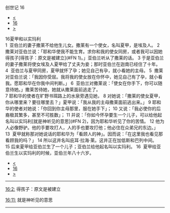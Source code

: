 ﻿





 创世记 16




* [<](bible/GEN15.md)
* [16](bible/GEN.md)
* [>](bible/GEN17.md)



 
16夏甲和以实玛利  
1  亚伯兰的妻子撒莱不给他生儿女。撒莱有一个使女，名叫夏甲，是埃及人。 
2  撒莱对亚伯兰说：「耶和华使我不能生育。求你和我的使女同房，或者我可以因她得孩子[得孩子：原文是被建立](#FN
1)。」亚伯兰听从了撒莱的话。 
3 于是亚伯兰的妻子撒莱将使女埃及人夏甲给了丈夫为妾；那时亚伯兰在迦南已经住了十年。 
4  亚伯兰与夏甲同房，夏甲就怀了孕；她见自己有孕，就小看她的主母。 
5  撒莱对亚伯兰说：「我因你受屈。我将我的使女放在你怀中，她见自己有了孕，就小看我。愿耶和华在你我中间判断。」 
6  亚伯兰对撒莱说：「使女在你手下，你可以随意待她。」撒莱苦待她，她就从撒莱面前逃走了。  
7 耶和华的使者在旷野书珥路上的水泉旁遇见她， 
8 对她说：「撒莱的使女夏甲，你从哪里来？要往哪里去？」夏甲说：「我从我的主母撒莱面前逃出来。」 
9 耶和华的使者对她说：「你回到你主母那里，服在她手下」； 
10 又说：「我必使你的后裔极其繁多，甚至不可胜数」； 
11 并说：「你如今怀孕要生一个儿子，可以给他起名叫以实玛利[就是神听见的意思](#FN
2)，因为耶和华听见了你的苦情。 
12 他为人必像野驴。他的手要攻打人，人的手也要攻打他；他必住在众弟兄的东边。」 
13  夏甲就称那对她说话的耶和华为「看顾人的神」。因而说：「在这里我也看见那看顾我的吗？」 
14 所以这井名叫庇耳·拉海·莱。这井正在加低斯和巴列中间。  
15 后来夏甲给亚伯兰生了一个儿子；亚伯兰给他起名叫以实玛利。 
16  夏甲给亚伯兰生以实玛利的时候，亚伯兰年八十六岁。 
* [<](bible/GEN15.md)
* [16](bible/GEN.md)
* [>](bible/GEN17.md)





---


[16:2:](#V2)
得孩子：原文是被建立


[16:11:](#V11)
就是神听见的意思




---









